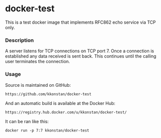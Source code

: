 docker-test
===========

This is a test docker image that implements RFC862 echo service via TCP only.

### Description

A server listens for TCP connections on TCP port 7.  Once a connection is established any data received is sent back.  This continues until the calling user terminates the connection.


### Usage

Source is maintained on GitHub:

    https://github.com/kkonstan/docker-test

And an automatic build is available at the Docker Hub:

    https://registry.hub.docker.com/u/kkonstan/docker-test/

It can be ran like this:

    docker run -p 7:7 kkonstan/docker-test
